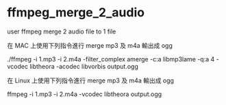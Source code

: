 ffmpeg_merge_2_audio
====================

user ffmpeg merge 2 audio file to 1 file

在 MAC 上使用下列指令進行 merge mp3 及 m4a 輸出成 ogg

./ffmpeg -i 1.mp3 -i 2.m4a -filter_complex amerge -c:a libmp3lame -q:a 4 -vcodec libtheora -acodec libvorbis output.ogg

在 Linux 上使用下列指令進行 merge mp3 及 m4a 輸出成 ogg

ffmpeg -i 1.mp3 -i 2.m4a -vcodec libtheora  output.ogg
